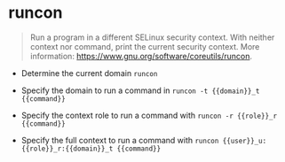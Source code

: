 # runcon
> Run a program in a different SELinux security context.
> With neither context nor command, print the current security context.
> More information: <https://www.gnu.org/software/coreutils/runcon>.

- Determine the current domain
`runcon`

- Specify the domain to run a command in
`runcon -t {{domain}}_t {{command}}`

- Specify the context role to run a command with
`runcon -r {{role}}_r {{command}}`

- Specify the full context to run a command with
`runcon {{user}}_u:{{role}}_r:{{domain}}_t {{command}}`
